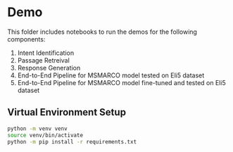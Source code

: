 # Demo

This folder includes notebooks to run the demos for the following components:
  1. Intent Identification
  2. Passage Retreival
  3. Response Generation
  4. End-to-End Pipeline for MSMARCO model tested on Eli5 dataset
  5. End-to-End Pipeline for MSMARCO model fine-tuned and tested on Eli5 dataset
  
  ## Virtual Environment Setup 

  ```bash
  python -m venv venv
  source venv/bin/activate
  python -m pip install -r requirements.txt
  ```
  
